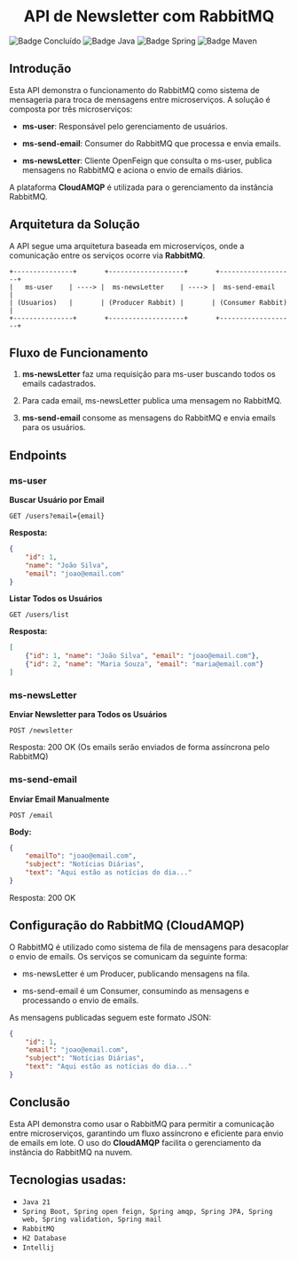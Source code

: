 <h1 align="center">API de Newsletter com RabbitMQ</h1>

![Badge Concluído](https://img.shields.io/static/v1?label=Status&message=Concluido&color=brightgreen&style=for-the-badge)
![Badge Java](https://img.shields.io/static/v1?label=Java&message=21&color=brightgreen&style=for-the-badge&logo=java)
![Badge Spring](https://img.shields.io/static/v1?label=SpringBoot&message=V3.4.3&color=brightgreen&style=for-the-badge&logo=SpringBoot)
![Badge Maven](https://img.shields.io/static/v1?label=Maven&message=V4.0.0&color=C71A36&style=for-the-badge&logo=apachemaven)

## Introdução

Esta API demonstra o funcionamento do RabbitMQ como sistema de mensageria para troca de mensagens entre microserviços. A solução é composta por três microserviços:

- **ms-user**: Responsável pelo gerenciamento de usuários.

- **ms-send-email**: Consumer do RabbitMQ que processa e envia emails.

- **ms-newsLetter**: Cliente OpenFeign que consulta o ms-user, publica mensagens no RabbitMQ e aciona o envio de emails diários.

A plataforma **CloudAMQP** é utilizada para o gerenciamento da instância RabbitMQ.

## Arquitetura da Solução

A API segue uma arquitetura baseada em microserviços, onde a comunicação entre os serviços ocorre via **RabbitMQ**.
````
+---------------+       +-------------------+       +-------------------+
|   ms-user    | ----> |  ms-newsLetter    | ----> |  ms-send-email    |
| (Usuarios)   |       | (Producer Rabbit) |       | (Consumer Rabbit) |
+---------------+       +-------------------+       +-------------------+
````
## Fluxo de Funcionamento

1. **ms-newsLetter** faz uma requisição para ms-user buscando todos os emails cadastrados.

2. Para cada email, ms-newsLetter publica uma mensagem no RabbitMQ.

2. **ms-send-email** consome as mensagens do RabbitMQ e envia emails para os usuários.

## Endpoints

### ms-user

**Buscar Usuário por Email**
````
GET /users?email={email}
````
**Resposta:**
````json
{
    "id": 1,
    "name": "João Silva",
    "email": "joao@email.com"
}
````
**Listar Todos os Usuários**
````
GET /users/list
````
**Resposta:**
````json
[
    {"id": 1, "name": "João Silva", "email": "joao@email.com"},
    {"id": 2, "name": "Maria Souza", "email": "maria@email.com"}
]
````
### ms-newsLetter

**Enviar Newsletter para Todos os Usuários**
````
POST /newsletter
````
Resposta: 200 OK (Os emails serão enviados de forma assíncrona pelo RabbitMQ)

### ms-send-email

**Enviar Email Manualmente**
````
POST /email
````
**Body:**
````json
{
    "emailTo": "joao@email.com",
    "subject": "Notícias Diárias",
    "text": "Aqui estão as notícias do dia..."
}
````
Resposta: 200 OK

## Configuração do RabbitMQ (CloudAMQP)

O RabbitMQ é utilizado como sistema de fila de mensagens para desacoplar o envio de emails. Os serviços se comunicam da seguinte forma:

- ms-newsLetter é um Producer, publicando mensagens na fila.

- ms-send-email é um Consumer, consumindo as mensagens e processando o envio de emails.

As mensagens publicadas seguem este formato JSON:
````json
{
    "id": 1,
    "email": "joao@email.com",
    "subject": "Notícias Diárias",
    "text": "Aqui estão as notícias do dia..."
}
````
## Conclusão

Esta API demonstra como usar o RabbitMQ para permitir a comunicação entre microserviços, garantindo um fluxo assíncrono e eficiente para envio de emails em lote. O uso do **CloudAMQP** facilita o gerenciamento da instância do RabbitMQ na nuvem.

## Tecnologias usadas:

- `Java 21`
- `Spring Boot, Spring open feign, Spring amqp, Spring JPA, Spring web, Spring validation, Spring mail`
- `RabbitMQ`
- `H2 Database`
- `Intellij`
